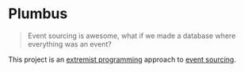 # Plumbus

> Event sourcing is awesome, what if we made a database where everything was an
> event?

This project is an [extremist programming](http://blog.ezyang.com/2012/11/extremist-programming/) approach to [event sourcing](https://martinfowler.com/eaaDev/EventSourcing.html).
